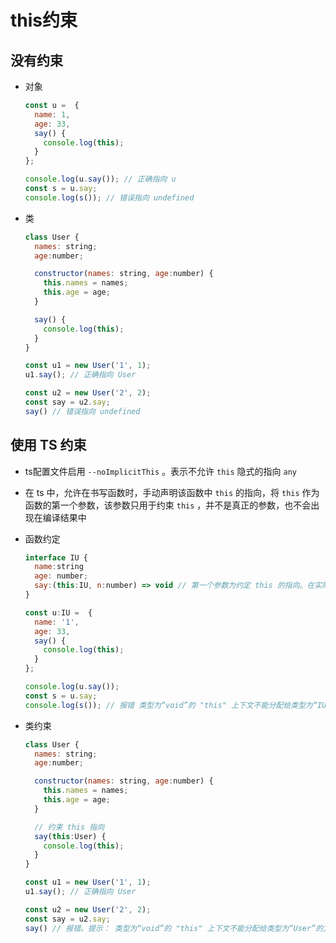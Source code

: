 # this约束

## 没有约束

+ 对象

  ```js
  const u =  {
    name: 1,
    age: 33,
    say() {
      console.log(this);
    }
  };

  console.log(u.say()); // 正确指向 u
  const s = u.say;
  console.log(s()); // 错误指向 undefined
  ```

+ 类

  ```js
  class User {
    names: string;
    age:number;

    constructor(names: string, age:number) {
      this.names = names;
      this.age = age;
    }

    say() {
      console.log(this);
    }
  }

  const u1 = new User('1', 1);
  u1.say(); // 正确指向 User

  const u2 = new User('2', 2);
  const say = u2.say;
  say() // 错误指向 undefined
  ```

## 使用 TS 约束

+ ts配置文件启用 `--noImplicitThis` 。表示不允许 `this` 隐式的指向 `any`

+ 在 ts 中，允许在书写函数时，手动声明该函数中 `this` 的指向，将 `this` 作为函数的第一个参数，该参数只用于约束 `this` ，并不是真正的参数，也不会出现在编译结果中

+ 函数约定

  ```js
  interface IU {
    name:string
    age: number;
    say:(this:IU, n:number) => void // 第一个参数为约定 this 的指向。在实际调用中将会不存在。 n 为实际的第一个参数
  }

  const u:IU =  {
    name: '1',
    age: 33,
    say() {
      console.log(this);
    }
  };

  console.log(u.say());
  const s = u.say;
  console.log(s()); // 报错 类型为“void”的 "this" 上下文不能分配给类型为“IU”的方法的 "this"
  ```

+ 类约束

  ```js
  class User {
    names: string;
    age:number;

    constructor(names: string, age:number) {
      this.names = names;
      this.age = age;
    }

    // 约束 this 指向
    say(this:User) {
      console.log(this);
    }
  }

  const u1 = new User('1', 1);
  u1.say(); // 正确指向 User

  const u2 = new User('2', 2);
  const say = u2.say;
  say() // 报错。提示： 类型为“void”的 "this" 上下文不能分配给类型为“User”的方法的 "this"
  ```
